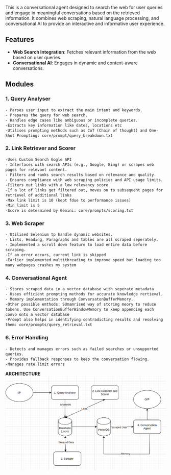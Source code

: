 This is a conversational agent designed to search the web for user queries and engage in meaningful conversations based on the retrieved information. It combines web scraping, natural language processing, and conversational AI to provide an interactive and informative user experience.

## Features
- **Web Search Integration**: Fetches relevant information from the web based on user queries.
- **Conversational AI**: Engages in dynamic and context-aware conversations.

## Modules

### 1. **Query Analyser**
    - Parses user input to extract the main intent and keywords.
    - Prepares the query for web search.
    - Handles edge cases like ambiguous or incomplete queries.
    -Extracts key information like dates, locations etc
    -Utilises prompting methods such as CoT (Chain of thought) and One-Shot Prompting: core/prompt/query_breakdown.txt

### 2. **Link Retriever and Scorer**
    -Uses Custom Search Gogle API
    - Interfaces with search APIs (e.g., Google, Bing) or scrapes web pages for relevant content.
    - Filters and ranks search results based on relevance and quality.
    - Ensures compliance with web scraping policies and API usage limits.
    -Filters out links with a low relevancy score
    -If a lot of links get filtered out, moves on to subsequent pages for retrievel of additional links
    -Max link limit is 10 (kept fdue to performance issues)
    -Min limit is 5
    -Score is determined by Gemini: core/prompts/scoring.txt

### 3. **Web Scraper**
    - Utilised Selenium tp handle dynamic websites.
    - Lists, Heading, Paragraphs and tables are all scraped seperately.
    - Implemented a scroll down feature to load entire data before scraping.
    -If an error occurs, current link is skipped
    -Earlier implemented multithreading to improve speed but loading too many webpages crashes my system


### 4. **Conversational Agent**
    - Stores scraped data in a vector database with seperate metadata
    - Usses efficient prompting methods for accurate knowledge rertieval.
    - Memory implementation through ConversatonBufferMemory.
    -Other possible emthods: SUmamrised way of storing meory to reduce tokens, Use ConversationBufferWindowMemory to keep appending each convo onto a vector database
    -Prompt also helps in identifying contradicting results and resolving them: core/prompts/query_retrieval.txt

### 6. **Error Handling**
    - Detects and manages errors such as failed searches or unsupported queries.
    - Provides fallback responses to keep the conversation flowing.
    -Manages rate limit errors 

**ARCHITECTURE**
![Alt text](./data/architecture.png)